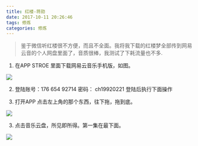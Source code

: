 ```yaml
---
title: 红楼-蒋勋
date: 2017-10-11 20:26:46
tags: 修炼
categories: 修炼
---
```

>鉴于微信听红楼很不方便，而且不全面。我将我下载的红楼梦全部传到网易云音的个人网盘里面了，音质很棒，我测试了下耗流量也不多.

1. 在APP STROE 里面下载网易云音乐手机版，如图。

![](https://ww1.sinaimg.cn/large/005Y4715gy1fj6gulphxzj30aq0jpgsp.jpg)

2. 登陆账号：176 654 92714 密码： ch19920221 登陆后执行下面操作

2. 打开APP 点击左上角的那个东西，往下拖，拖到底。

![](https://ww1.sinaimg.cn/large/005Y4715gy1fj6h01kguoj30b50jm418.jpg)

3. 点击音乐云盘，所见即所得。第一集在最下面。

![](https://ww1.sinaimg.cn/large/005Y4715gy1fj6h0rhacij30u01hcgp2.jpg)